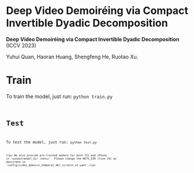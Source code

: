 # Deep Video Demoiréing via Compact Invertible Dyadic Decomposition

**Deep Video Demoiréing via Compact Invertible Dyadic Decomposition** (ICCV 2023)  

Yuhui Quan, Haoran Huang, Shengfeng He, Ruotao Xu.

# Train
To train the model, just run:
<code>python train.py<code>

# Test
To test the model, just run:
<code>python test.py<code>

<\p> We also provide pre-trained models for both TCL and iPhone in 'output/model_dir
/nets/'. Please change the NETS_DIR (line 29) as descirbed in 'config/video_demoire_temporal_mbr_scratch_v2.yaml'.<\p> 
